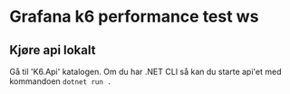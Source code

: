 # Grafana k6 performance test ws

## Kjøre api lokalt

Gå til 'K6.Api' katalogen. Om du har .NET CLI så kan du starte api'et med kommandoen `dotnet run .`
